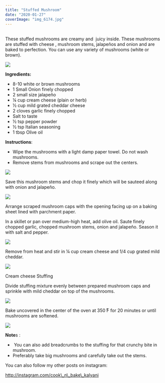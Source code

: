 ```yaml
---
title: "Stuffed Mushroom"
date: "2020-01-27"
coverImage: "img_6174.jpg"
---
```


   
These stuffed mushrooms are creamy and  juicy inside. These mushrooms are stuffed with cheese , mushroom stems, jalapeños and onion and are baked to perfection. You can use any variety of mushrooms (white or brown). 

![](https://cooknbakekalyani.files.wordpress.com/2020/01/img_6174.jpg?w=1024)

**Ingredients:**

- 8-10 white or brown mushrooms
- 1 Small Onion finely chopped
- 2 small size jalapeño
- ¼ cup cream cheese (plain or herb)
- ½ cup mild grated cheddar cheese
- 2 cloves garlic finely chopped
- Salt to taste
- ½ tsp pepper powder
- ½ tsp Italian seasoning
- 1 tbsp Olive oil

**Instructions**:

- Wipe the mushrooms with a light damp paper towel. Do not wash mushrooms.
- Remove stems from mushrooms and scrape out the centers.

![](https://cooknbakekalyani.files.wordpress.com/2020/01/img_6150-1.jpg?w=1024)

Save this mushroom stems and chop it finely which will be sauteed along with onion and jalapeño.

![](https://cooknbakekalyani.files.wordpress.com/2020/01/img_6152.jpg?w=1024)

Arrange scraped mushroom caps with the opening facing up on a baking sheet lined with parchment paper.

In a skillet or pan over medium-high heat, add olive oil. Saute finely chopped garlic, chopped mushroom stems, onion and jalapeño. Season it with salt and pepper.

![](https://cooknbakekalyani.files.wordpress.com/2020/01/img_6156.jpg?w=1024)

Remove from heat and stir in ¼ cup cream cheese and 1/4 cup grated mild cheddar.

![](https://cooknbakekalyani.files.wordpress.com/2020/01/img_6159.jpg?w=1024)

Cream cheese Stuffing

Divide stuffing mixture evenly between prepared mushroom caps and sprinkle with mild cheddar on top of the mushrooms.

![](https://cooknbakekalyani.files.wordpress.com/2020/01/img_6165.jpg?w=1024)

Bake uncovered in the center of the oven at 350 ̊F for 20 minutes or until mushrooms are softened.

![](https://cooknbakekalyani.files.wordpress.com/2020/01/img_6170.jpg?w=1024)

**Note**s : 

-  You can also add breadcrumbs to the stuffing for that crunchy bite in mushroom.
- Preferably take big mushrooms and carefully take out the stems. 

You can also follow my other posts on instagram:

http://instagram.com/cook\_n\_bake\_kalyani
